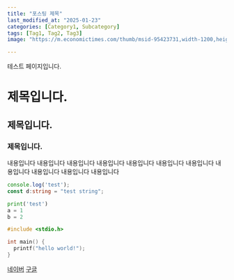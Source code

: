 ```yaml
---
title: "포스팅 제목"
last_modified_at: "2025-01-23"
categories: [Category1, Subcategory]
tags: [Tag1, Tag2, Tag3]
image: "https://m.economictimes.com/thumb/msid-95423731,width-1200,height-900,resizemode-4,imgsize-56196/tomatoes-canva.jpg"

---
```


테스트 페이지입니다.
# 제목입니다.
## 제목입니다.
### 제목입니다.

내용입니다 내용입니다 내용입니다 내용입니다 내용입니다 내용입니다 내용입니다 내용입니다 내용입니다 내용입니다 내용입니다 

```ts
console.log('test');
const d:string = "test string";
```

```python
print('test')
a = 1
b = 2
```

```c
#include <stdio.h>

int main() {
  printf("hello world!");
}
```


[네이버](https://www.naver.com)
[구글](https://www.google.com)
